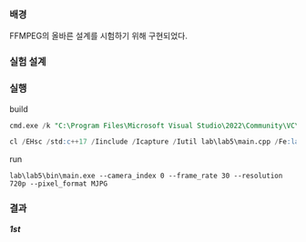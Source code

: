 ### 배경

FFMPEG의 올바른 설계를 시험하기 위해 구현되었다.

### 실험 설계


### 실행

build
```sql
cmd.exe /k "C:\Program Files\Microsoft Visual Studio\2022\Community\VC\Auxiliary\Build\vcvars64.bat"

cl /EHsc /std:c++17 /Iinclude /Icapture /Iutil lab\lab5\main.cpp /Fe:lab\lab5\bin\main.exe
```

run
```
lab\lab5\bin\main.exe --camera_index 0 --frame_rate 30 --resolution 720p --pixel_format MJPG
```

### 결과

***1st***

